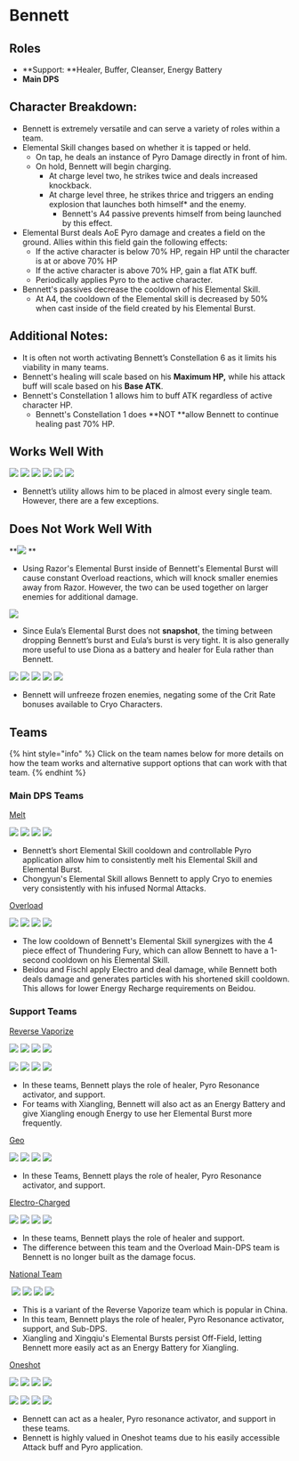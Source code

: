 # Bennett

## **Roles**

* \*\*Support: \*\*Healer, Buffer, Cleanser, Energy Battery
* **Main DPS**

## **Character Breakdown:**

* Bennett is extremely versatile and can serve a variety of roles within a team.
* Elemental Skill changes based on whether it is tapped or held.
  * On tap, he deals an instance of Pyro Damage directly in front of him.
  * On hold, Bennett will begin charging.
    * At charge level two, he strikes twice and deals increased knockback.
    * At charge level three, he strikes thrice and triggers an ending explosion that launches both himself\* and the enemy.
      * Bennett's A4 passive prevents himself from being launched by this effect.
* Elemental Burst deals AoE Pyro damage and creates a field on the ground. Allies within this field gain the following effects:
  * If the active character is below 70% HP, regain HP until the character is at or above 70% HP
  * If the active character is above 70% HP, gain a flat ATK buff.
  * Periodically applies Pyro to the active character.
* Bennett's passives decrease the cooldown of his Elemental Skill.
  * At A4, the cooldown of the Elemental skill is decreased by 50% when cast inside of the field created by his Elemental Burst.

## **Additional Notes:**

* It is often not worth activating Bennett’s Constellation 6 as it limits his viability in many teams.
* Bennett's healing will scale based on his **Maximum HP,** while his attack buff will scale based on his **Base ATK**.
* Bennett's Constellation 1 allows him to buff ATK regardless of active character HP.
  * Bennett's Constellation 1 does \*\*NOT \*\*allow Bennett to continue healing past 70% HP.

## Works Well With

![](https://lh3.googleusercontent.com/vwzPL8yGc83AZqQ8T1QaLbBvP-HPYz1FmilKn\_w5ZPl3p1wpR1FBLoGiuTA8-Rdtx\_ziJVOv\_0MO6TWXEwi6ulu1ZIo-4veqdrerHCriFqNMjD01SJ9gEJ874a3pHg-qUALBGYpx) ![](https://lh4.googleusercontent.com/sPakhjVZmg5UeD0V-lvj-EAwFosglPy6yP-pJ0lDoBGn\_RtOMJX56jeaNVDE1caufeOxyuN758ThERLQ9iO4bUfp2gmVoIRzObeSvoqH9uj9kBjXhxb3EHxSGsgAJlfDL6XHgv8-) ![](https://lh5.googleusercontent.com/lqDD-ea3EXQPqh6ZJ2Y7HRZWYXeb\_2U3afjBFpIqKJMcIRIvTzR7JmdGV3YIFJ4dgl8mxDOg61IuiPWGc2ojCUlb3aCM1a-FuIAWwK8Zkn18huEww\_w15-mfScYcP-UzRmzO8yoN) ![](https://lh6.googleusercontent.com/0cjJgRJLQTovPXO6Bwvp6VeyF2doSMszFw1OCMe-oWDxRZ9208gUOsQnSzbXsPfh-fzVdTkxLN03T2OdlQ7QeS\_54kW3otujyjQR7u5DzZbENwAKoR6HD8W754LElmMkF6toNILi) ![](https://lh3.googleusercontent.com/UJMCX4egpKRf4Cvj2Ztr3KyU1BSvttFPxLhH5\_GnFAuUo1NHbuMbsQFeTcaMVkNin9-sIll6KX0t\_6TfWbn3VH9zh1TOSp3Adjr5GfjN224Eegg-Xb5P3UlpeY0QXMgP12VpaZhe) ![](https://lh3.googleusercontent.com/uHmg7086b0LgRjS9JM-IjxyCEgpLHu63COZNHEzvRXOndCDg-OEZQP-Fn0Rl8eisGfdn1ceIe4ZQr0iTI-kjsaZUwHhBxpdB-E3-u7xeh3sFS6HSN0J1MtoR4vYKx8SNWstT88l-)

* Bennett’s utility allows him to be placed in almost every single team. However, there are a few exceptions.

## **Does Not Work Well With**

\*\*![](../../.gitbook/assets/UI\_AvatarIcon\_Razor.png) \*\*

* Using Razor's Elemental Burst inside of Bennett's Elemental Burst will cause constant Overload reactions, which will knock smaller enemies away from Razor. However, the two can be used together on larger enemies for additional damage.

![](../../.gitbook/assets/UI\_AvatarIcon\_Eula.png)

* Since Eula’s Elemental Burst does not **snapshot**, the timing between dropping Bennett’s burst and Eula’s burst is very tight. It is also generally more useful to use Diona as a battery and healer for Eula rather than Bennett.

![](../../.gitbook/assets/UI\_AvatarIcon\_Ayaka.png) ![](../../.gitbook/assets/UI\_AvatarIcon\_Chongyun.png) ![](../../.gitbook/assets/UI\_AvatarIcon\_Ganyu.png) ![](../../.gitbook/assets/UI\_AvatarIcon\_Kaeya.png) ![](../../.gitbook/assets/UI\_AvatarIcon\_Rosaria.png)

* Bennett will unfreeze frozen enemies, negating some of the Crit Rate bonuses available to Cryo Characters.

## **Teams**

{% hint style="info" %}
Click on the team names below for more details on how the team works and alternative support options that can work with that team.
{% endhint %}

### **Main DPS Teams**

[Melt](../../teams/melt.md)

![](../../.gitbook/assets/UI\_AvatarIcon\_Bennett.png) ![](../../.gitbook/assets/UI\_AvatarIcon\_Chongyun.png) ![](../../.gitbook/assets/UI\_AvatarIcon\_Xingqiu.png) ![](../../.gitbook/assets/UI\_AvatarIcon\_Sucrose.png)

* Bennett’s short Elemental Skill cooldown and controllable Pyro application allow him to consistently melt his Elemental Skill and Elemental Burst.
* Chongyun's Elemental Skill allows Bennett to apply Cryo to enemies very consistently with his infused Normal Attacks.

[Overload](../../teams/overload.md)

![](../../.gitbook/assets/UI\_AvatarIcon\_Bennett.png) ![](../../.gitbook/assets/UI\_AvatarIcon\_Beidou.png) ![](../../.gitbook/assets/UI\_AvatarIcon\_Fischl.png) ![](../../.gitbook/assets/UI\_AvatarIcon\_Xingqiu.png)

* The low cooldown of Bennett's Elemental Skill synergizes with the 4 piece effect of Thundering Fury, which can allow Bennett to have a 1-second cooldown on his Elemental Skill.
* Beidou and Fischl apply Electro and deal damage, while Bennett both deals damage and generates particles with his shortened skill cooldown. This allows for lower Energy Recharge requirements on Beidou.

### Support Teams

[Reverse Vaporize](../../teams/reverse-vaporize.md)

![](../../.gitbook/assets/UI\_AvatarIcon\_Diluc.png) ![](../../.gitbook/assets/UI\_AvatarIcon\_Xingqiu.png) ![](../../.gitbook/assets/UI\_AvatarIcon\_Sucrose.png) ![](../../.gitbook/assets/UI\_AvatarIcon\_Bennett.png)

![](../../.gitbook/assets/ui\_avataricon\_tartaglia.png) ![](../../.gitbook/assets/UI\_AvatarIcon\_Xiangling.png) ![](../../.gitbook/assets/UI\_AvatarIcon\_Kazuha.png) ![](../../.gitbook/assets/UI\_AvatarIcon\_Bennett.png)

* In these teams, Bennett plays the role of healer, Pyro Resonance activator, and support.
* For teams with Xiangling, Bennett will also act as an Energy Battery and give Xiangling enough Energy to use her Elemental Burst more frequently.

[Geo](../../teams/geo.md)

![](../../.gitbook/assets/UI\_AvatarIcon\_Ningguang.png) ![](../../.gitbook/assets/UI\_AvatarIcon\_Zhongli.png) ![](../../.gitbook/assets/UI\_AvatarIcon\_Xiangling.png) ![](../../.gitbook/assets/UI\_AvatarIcon\_Bennett.png)

* In these Teams, Bennett plays the role of healer, Pyro Resonance activator, and support.

[Electro-Charged](../../teams/electro-charged.md)

![](../../.gitbook/assets/UI\_AvatarIcon\_Beidou.png) ![](../../.gitbook/assets/UI\_AvatarIcon\_Xingqiu.png) ![](../../.gitbook/assets/UI\_AvatarIcon\_Fischl.png) ![](../../.gitbook/assets/UI\_AvatarIcon\_Bennett.png)

* In these teams, Bennett plays the role of healer and support.
* The difference between this team and the Overload Main-DPS team is Bennett is no longer built as the damage focus.

​[National Team](https://genshinteambuilds.gitbook.io/teams/teams/other) ​

​ ![](../../.gitbook/assets/UI\_AvatarIcon\_Xiangling.png) ![](../../.gitbook/assets/UI\_AvatarIcon\_Xingqiu.png) ![](../../.gitbook/assets/UI\_AvatarIcon\_Chongyun.png) ![](../../.gitbook/assets/UI\_AvatarIcon\_Bennett.png)

* This is a variant of the Reverse Vaporize team which is popular in China.
* In this team, Bennett plays the role of healer, Pyro Resonance activator, support, and Sub-DPS.
* Xiangling and Xingqiu's Elemental Bursts persist Off-Field, letting Bennett more easily act as an Energy Battery for Xiangling.

[Oneshot](broken-reference/)

![](../../.gitbook/assets/ui\_avataricon\_tartaglia.png) ![](../../.gitbook/assets/UI\_AvatarIcon\_Bennett.png) ![](../../.gitbook/assets/UI\_AvatarIcon\_Mona.png) ![](../../.gitbook/assets/UI\_AvatarIcon\_Sucrose.png)

![](../../.gitbook/assets/UI\_AvatarIcon\_Mona.png) ![](../../.gitbook/assets/UI\_AvatarIcon\_Bennett.png) ![](../../.gitbook/assets/UI\_AvatarIcon\_Yanfei.png) ![](../../.gitbook/assets/UI\_AvatarIcon\_Sucrose.png)

* Bennett can act as a healer, Pyro resonance activator, and support in these teams.
* Bennett is highly valued in Oneshot teams due to his easily accessible Attack buff and Pyro application.
